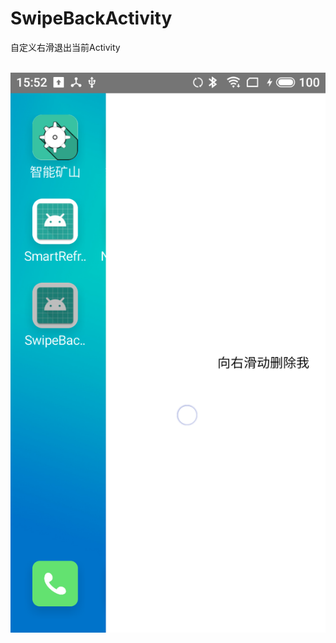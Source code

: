 # SwipeBackActivity
自定义右滑退出当前Activity

 ![image](https://github.com/591774192/SwipeBackActivity/blob/master/device-2019-04-20-155401.png)
